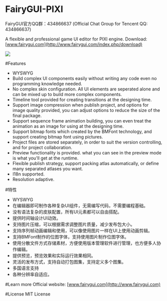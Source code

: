 FairyGUI-PIXI
====

FairyGUI官方QQ群：434866637 (Official Chat Group for Tencent QQ: 434866637)

A flexible and professional game UI editor for PIXI engine.
Download: [www.fairygui.com](http://www.fairygui.com/index.php/download)

![](http://www.fairygui.com/wp-content/uploads/2016/01/2016-03-06_114556.png)  

#Features
* WYSWYG
* Build complex UI components easily without writing any code even no programming knowledge needed.
* No complex skin configuration. All UI elements are seperated alone and can be mixed up to build more complex components.
* Timeline tool provided for creating transitions at the designing time.
* Support image compression when publish project, and options for image quality provided, you can adjust options to reduce the size of the final package.
* Support sequence frame animation building, you can even treat the animation as an image for using at the designing time.
* Support bitmap fonts which created by the BMFont technology, and support creating bitmap font using pictures.
* Project files are stored separately, in order to suit the version controlling, and for project collaboration.
* Preview functionality is provided. what you can see in the preview mode is what you'll get at the runtime.
* Flexible publish strategy, support packing atlas automatically, or define many separated atlases you want.
* I18n supported.
* Resolution adaptive.

#特性
* WYSWYG
* 在编辑器即可制作各种复杂UI组件，无需编写代码，不需要编程基础。
* 没有语法复杂的皮肤配置，所有UI元素都可以自由搭配。
* 提供时间轴设计UI动效。
* 支持图片压缩，可以根据需求调整图片质量，减少发布包大小。
* 支持序列帧动画编辑和使用，可以像使用图片一样在UI上使用动画剪辑。
* 支持BMFont制作的位图字体，支持使用图片制作位图字体。
* 使用分散文件方式存储素材，方便使用版本管理软件进行管理，也方便多人协作编辑。
* 提供预览，预览效果和实际运行效果相同。
* 灵活的发布方式，支持自动打包图集，支持定义多个图集。
* 多国语言支持
* 各种分辨率自适应。

#Learn more
Official website: [www.fairygui.com](http://www.fairygui.com)

#License
MIT License
